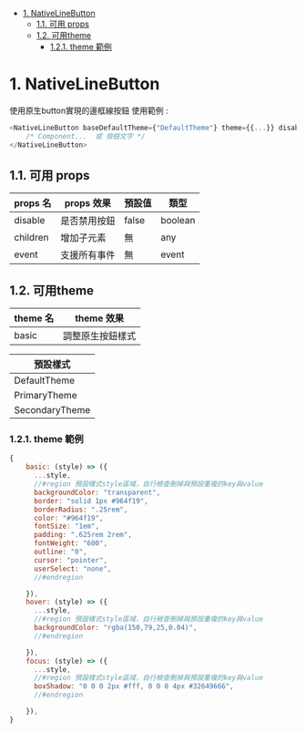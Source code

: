 - [1. NativeLineButton](#1-nativelinebutton)
  - [1.1. 可用 props](#11-可用-props)
  - [1.2. 可用theme](#12-可用theme)
    - [1.2.1. theme 範例](#121-theme-範例)

# 1. NativeLineButton

使用原生button實現的邊框線按鈕
使用範例 : 

```js
<NativeLineButton baseDefaultTheme={"DefaultTheme"} theme={{...}} disable={false}>
    /* Component...  或 按鈕文字 */
</NativeLineButton>    
```

## 1.1. 可用 props

| props 名 | props 效果   | 預設值 | 類型    |
| -------- | ------------ | ------ | ------- |
| disable  | 是否禁用按鈕 | false  | boolean |
| children | 增加子元素   | 無     | any     |
| event    | 支援所有事件 | 無     | event   |

## 1.2. 可用theme

| theme 名 | theme 效果       |
| -------- | ---------------- |
| basic    | 調整原生按鈕樣式 |

| 預設樣式       |
| -------------- |
| DefaultTheme   |
| PrimaryTheme   |
| SecondaryTheme |

### 1.2.1. theme 範例
```js
{
    basic: (style) => ({
      ...style,
      //#region 預設樣式style區域，自行檢查刪掉與預設重複的key與value
      backgroundColor: "transparent",
      border: "solid 1px #964f19",
      borderRadius: ".25rem",
      color: "#964f19",
      fontSize: "1em",
      padding: ".625rem 2rem",
      fontWeight: "600",
      outline: "0",
      cursor: "pointer",
      userSelect: "none",
      //#endregion

    }),
    hover: (style) => ({
      ...style,
      //#region 預設樣式style區域，自行檢查刪掉與預設重複的key與value
      backgroundColor: "rgba(150,79,25,0.04)",
      //#endregion

    }),
    focus: (style) => ({
      ...style,
      //#region 預設樣式style區域，自行檢查刪掉與預設重複的key與value
      boxShadow: "0 0 0 2px #fff, 0 0 0 4px #32649666",
      //#endregion

    }),
}

```